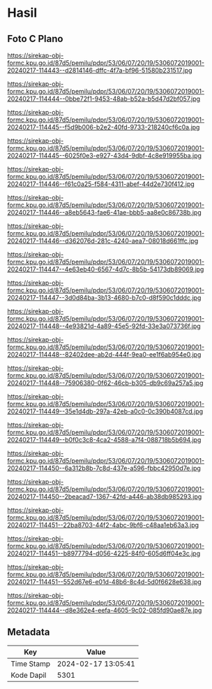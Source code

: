 # Hasil

## Foto C Plano

https://sirekap-obj-formc.kpu.go.id/87d5/pemilu/pdpr/53/06/07/20/19/5306072019001-20240217-114443--d2814146-dffc-4f7a-bf96-51580b231517.jpg

https://sirekap-obj-formc.kpu.go.id/87d5/pemilu/pdpr/53/06/07/20/19/5306072019001-20240217-114444--0bbe72f1-9453-48ab-b52a-b5d47d2bf057.jpg

https://sirekap-obj-formc.kpu.go.id/87d5/pemilu/pdpr/53/06/07/20/19/5306072019001-20240217-114445--f5d9b006-b2e2-40fd-9733-218240cf6c0a.jpg

https://sirekap-obj-formc.kpu.go.id/87d5/pemilu/pdpr/53/06/07/20/19/5306072019001-20240217-114445--6025f0e3-e927-43d4-9dbf-4c8e919955ba.jpg

https://sirekap-obj-formc.kpu.go.id/87d5/pemilu/pdpr/53/06/07/20/19/5306072019001-20240217-114446--f61c0a25-f584-4311-abef-44d2e730f412.jpg

https://sirekap-obj-formc.kpu.go.id/87d5/pemilu/pdpr/53/06/07/20/19/5306072019001-20240217-114446--a8eb5643-fae6-41ae-bbb5-aa8e0c86738b.jpg

https://sirekap-obj-formc.kpu.go.id/87d5/pemilu/pdpr/53/06/07/20/19/5306072019001-20240217-114446--d362076d-281c-4240-aea7-08018d661ffc.jpg

https://sirekap-obj-formc.kpu.go.id/87d5/pemilu/pdpr/53/06/07/20/19/5306072019001-20240217-114447--4e63eb40-6567-4d7c-8b5b-54173db89069.jpg

https://sirekap-obj-formc.kpu.go.id/87d5/pemilu/pdpr/53/06/07/20/19/5306072019001-20240217-114447--3d0d84ba-3b13-4680-b7c0-d8f590c1dddc.jpg

https://sirekap-obj-formc.kpu.go.id/87d5/pemilu/pdpr/53/06/07/20/19/5306072019001-20240217-114448--4e93821d-4a89-45e5-92fd-33e3a073736f.jpg

https://sirekap-obj-formc.kpu.go.id/87d5/pemilu/pdpr/53/06/07/20/19/5306072019001-20240217-114448--82402dee-ab2d-444f-9ea0-ee1f6ab954e0.jpg

https://sirekap-obj-formc.kpu.go.id/87d5/pemilu/pdpr/53/06/07/20/19/5306072019001-20240217-114448--75906380-0f62-46cb-b305-db9c69a257a5.jpg

https://sirekap-obj-formc.kpu.go.id/87d5/pemilu/pdpr/53/06/07/20/19/5306072019001-20240217-114449--35e1d4db-297a-42eb-a0c0-0c390b4087cd.jpg

https://sirekap-obj-formc.kpu.go.id/87d5/pemilu/pdpr/53/06/07/20/19/5306072019001-20240217-114449--b0f0c3c8-4ca2-4588-a7f4-088718b5b694.jpg

https://sirekap-obj-formc.kpu.go.id/87d5/pemilu/pdpr/53/06/07/20/19/5306072019001-20240217-114450--6a312b8b-7c8d-437e-a596-fbbc42950d7e.jpg

https://sirekap-obj-formc.kpu.go.id/87d5/pemilu/pdpr/53/06/07/20/19/5306072019001-20240217-114450--2beacad7-1367-42fd-a446-ab38db985293.jpg

https://sirekap-obj-formc.kpu.go.id/87d5/pemilu/pdpr/53/06/07/20/19/5306072019001-20240217-114451--22ba8703-44f2-4abc-9bf6-c48aa1eb63a3.jpg

https://sirekap-obj-formc.kpu.go.id/87d5/pemilu/pdpr/53/06/07/20/19/5306072019001-20240217-114451--b8977794-d056-4225-84f0-605d6ff04e3c.jpg

https://sirekap-obj-formc.kpu.go.id/87d5/pemilu/pdpr/53/06/07/20/19/5306072019001-20240217-114451--552d67e6-e01d-48b6-8c4d-5d0f6628e638.jpg

https://sirekap-obj-formc.kpu.go.id/87d5/pemilu/pdpr/53/06/07/20/19/5306072019001-20240217-114444--d8e362e4-eefa-4605-9c02-085fd90ae87e.jpg


## Metadata

| Key        | Value               |
| ---------- | ------------------- |
| Time Stamp | 2024-02-17 13:05:41 |
| Kode Dapil | 5301                |



